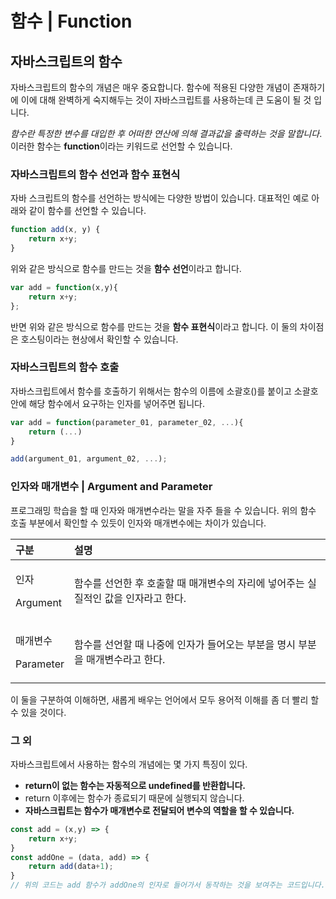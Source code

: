# 함수 \| Function

## 자바스크립트의 함수 

  자바스크립트의 함수의 개념은 매우 중요합니다. 함수에 적용된 다양한 개념이 존재하기에 이에 대해 완벽하게 숙지해두는 것이 자바스크립트를 사용하는데 큰 도움이 될 것 입니다.

 _함수란 특정한 변수를 대입한 후 어떠한 연산에 의해 결과값을 출력하는 것을 말합니다_. 이러한 함수는 **function**이라는 키워드로 선언할 수 있습니다.

### 자바스크립트의 함수 선언과 함수 표현식 

 자바 스크립트의 함수를 선언하는 방식에는 다양한 방법이 있습니다. 대표적인 예로 아래와 같이 함수를 선언할 수 있습니다.

```javascript
function add(x, y) {
    return x+y;
}
```

 위와 같은 방식으로 함수를 만드는 것을 **함수 선언**이라고 합니다.

```javascript
var add = function(x,y){
    return x+y;
};
```

 반면 위와 같은 방식으로 함수를 만드는 것을 **함수 표현식**이라고 합니다. 이 둘의 차이점은 호스팅이라는 현상에서 확인할 수 있습니다. 

### 자바스크립트의 함수 호출 

 자바스크립트에서 함수를 호출하기 위해서는 함수의 이름에 소괄호\(\)를 붙이고 소괄호 안에  해당 함수에서 요구하는 인자를 넣어주면 됩니다.

```javascript
var add = function(parameter_01, parameter_02, ...){
    return (...)
}

add(argument_01, argument_02, ...);
```

### 인자와 매개변수 \| Argument and Parameter

 프로그래밍 학습을 할 때 인자와 매개변수라는 말을 자주 들을 수 있습니다. 위의 함수 호출 부분에서 확인할 수 있듯이 인자와 매개변수에는 차이가 있습니다.

<table>
  <thead>
    <tr>
      <th style="text-align:left">&#xAD6C;&#xBD84;</th>
      <th style="text-align:left">&#xC124;&#xBA85;</th>
    </tr>
  </thead>
  <tbody>
    <tr>
      <td style="text-align:left">
        <p>&#xC778;&#xC790;</p>
        <p>Argument</p>
      </td>
      <td style="text-align:left">&#xD568;&#xC218;&#xB97C; &#xC120;&#xC5B8;&#xD55C; &#xD6C4; &#xD638;&#xCD9C;&#xD560;
        &#xB54C; &#xB9E4;&#xAC1C;&#xBCC0;&#xC218;&#xC758; &#xC790;&#xB9AC;&#xC5D0;
        &#xB123;&#xC5B4;&#xC8FC;&#xB294; &#xC2E4;&#xC9C8;&#xC801;&#xC778; &#xAC12;&#xC744;
        &#xC778;&#xC790;&#xB77C;&#xACE0; &#xD55C;&#xB2E4;.</td>
    </tr>
    <tr>
      <td style="text-align:left">
        <p>&#xB9E4;&#xAC1C;&#xBCC0;&#xC218;</p>
        <p>Parameter</p>
      </td>
      <td style="text-align:left">&#xD568;&#xC218;&#xB97C; &#xC120;&#xC5B8;&#xD560; &#xB54C; &#xB098;&#xC911;&#xC5D0;
        &#xC778;&#xC790;&#xAC00; &#xB4E4;&#xC5B4;&#xC624;&#xB294; &#xBD80;&#xBD84;&#xC744;
        &#xBA85;&#xC2DC; &#xBD80;&#xBD84;&#xC744; &#xB9E4;&#xAC1C;&#xBCC0;&#xC218;&#xB77C;&#xACE0;
        &#xD55C;&#xB2E4;.</td>
    </tr>
  </tbody>
</table> 이 둘을 구분하여 이해하면, 새롭게 배우는 언어에서 모두 용어적 이해를 좀 더 빨리 할 수 있을 것이다.

### 그 외 

 자바스크립트에서 사용하는 함수의 개념에는 몇 가지 특징이 있다. 

* **return이 없는 함수는 자동적으로 undefined를 반환합니다.**
* return 이후에는 함수가 종료되기 때문에 실행되지 않습니다.
* **자바스크립트는 함수가 매개변수로 전달되어 변수의 역할을 할 수 있습니다.**

```javascript
const add = (x,y) => {
    return x+y;
}
const addOne = (data, add) => {
    return add(data+1);
}
// 위의 코드는 add 함수가 addOne의 인자로 들어가서 동작하는 것을 보여주는 코드입니다. 
```


